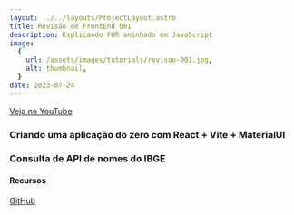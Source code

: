 ```yaml
---
layout: ../../layouts/ProjectLayout.astro
title: Revisão de FrontEnd 001
description: Explicando FOR aninhado em JavaScript
image:
  {
    url: /assets/images/tutorials/revisao-001.jpg,
    alt: thumbnail,
  }
date: 2023-07-24
---
```


[Veja no YouTube](https://youtu.be/8VEAkFaXFxA)

### Criando uma aplicação do zero com React + Vite + MaterialUI

### Consulta de API de nomes do IBGE

#### Recursos

[GitHub](https://github.com/jhonatec-dev/revisao-front)

